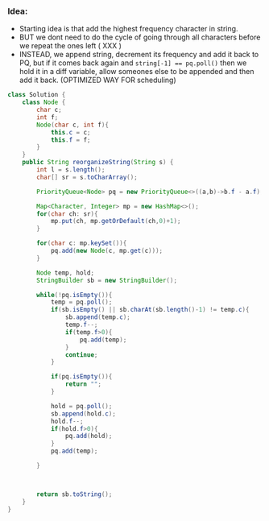 
### Idea:
- Starting idea is that add the highest frequency character in string.
- BUT we dont need to do the cycle of going through all characters before we repeat the ones left ( XXX )
- INSTEAD, we append string, decrement its frequency and add it back to PQ, but if it comes back again and `string[-1] == pq.poll()` then we hold it in a diff variable, allow someones else to be appended and then add it back. (OPTIMIZED WAY FOR scheduling) 

```java
class Solution {
    class Node {
        char c;
        int f;
        Node(char c, int f){
            this.c = c;
            this.f = f;
        }
    }
    public String reorganizeString(String s) {
        int l = s.length();
        char[] sr = s.toCharArray();

        PriorityQueue<Node> pq = new PriorityQueue<>((a,b)->b.f - a.f);

        Map<Character, Integer> mp = new HashMap<>();
        for(char ch: sr){
            mp.put(ch, mp.getOrDefault(ch,0)+1);
        }

        for(char c: mp.keySet()){
            pq.add(new Node(c, mp.get(c)));
        }

        Node temp, hold;
        StringBuilder sb = new StringBuilder();

        while(!pq.isEmpty()){
            temp = pq.poll();
            if(sb.isEmpty() || sb.charAt(sb.length()-1) != temp.c){
                sb.append(temp.c);
                temp.f--;
                if(temp.f>0){
                    pq.add(temp);
                }
                continue;
            }

            if(pq.isEmpty()){
                return "";
            }

            hold = pq.poll();
            sb.append(hold.c);
            hold.f--;
            if(hold.f>0){
                pq.add(hold);
            }
            pq.add(temp);

        }



        return sb.toString();
    }
}
```